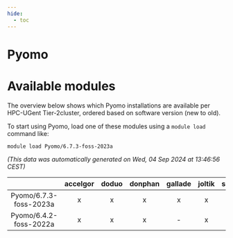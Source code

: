 ```yaml
---
hide:
  - toc
---
```


Pyomo
=====

# Available modules


The overview below shows which Pyomo installations are available per HPC-UGent Tier-2cluster, ordered based on software version (new to old).

To start using Pyomo, load one of these modules using a `module load` command like:

```shell
module load Pyomo/6.7.3-foss-2023a
```

*(This data was automatically generated on Wed, 04 Sep 2024 at 13:46:56 CEST)*  

| |accelgor|doduo|donphan|gallade|joltik|shinx|skitty|
| :---: | :---: | :---: | :---: | :---: | :---: | :---: | :---: |
|Pyomo/6.7.3-foss-2023a|x|x|x|x|x|x|x|
|Pyomo/6.4.2-foss-2022a|x|x|x|-|x|-|x|
